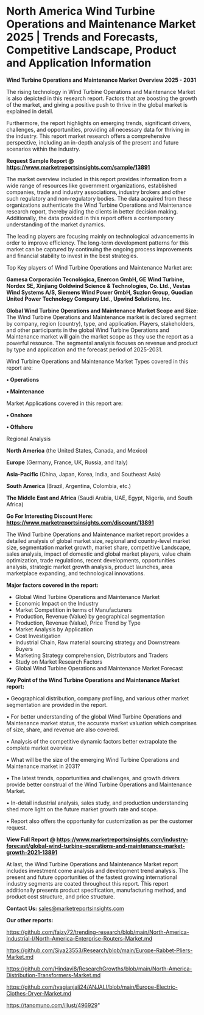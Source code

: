 # North America Wind Turbine Operations and Maintenance Market 2025 | Trends and Forecasts, Competitive Landscape, Product and Application Information

<Strong> Wind Turbine Operations and Maintenance Market Overview 2025 - 2031</strong>

The rising technology in Wind Turbine Operations and Maintenance Market is also depicted in this research report. Factors that are boosting the growth of the market, and giving a positive push to thrive in the global market is explained in detail.

Furthermore, the report highlights on emerging trends, significant drivers, challenges, and opportunities, providing all necessary data for thriving in the industry. This report market research offers a comprehensive perspective, including an in-depth analysis of the present and future scenarios within the industry.

<strong>Request Sample Report @ <a href=https://www.marketreportsinsights.com/sample/13891>https://www.marketreportsinsights.com/sample/13891</a></strong>

The market overview included in this report provides information from a wide range of resources like government organizations, established companies, trade and industry associations, industry brokers and other such regulatory and non-regulatory bodies. The data acquired from these organizations authenticate the Wind Turbine Operations and Maintenance research report, thereby aiding the clients in better decision making. Additionally, the data provided in this report offers a contemporary understanding of the market dynamics.

The leading players are focusing mainly on technological advancements in order to improve efficiency. The long-term development patterns for this market can be captured by continuing the ongoing process improvements and financial stability to invest in the best strategies.

Top Key players of Wind Turbine Operations and Maintenance Market are:

<strong>Gamesa Corporación Tecnológica, Enercon GmbH, GE Wind Turbine, Nordex SE, Xinjiang Goldwind Science & Technologies, Co. Ltd., Vestas Wind Systems A/S, Siemens Wind Power GmbH, Suzlon Group, Guodian United Power Technology Company Ltd., Upwind Solutions, Inc.</strong>

<strong><b>Global Wind Turbine Operations and Maintenance Market Scope and Size:</b></strong>
The Wind Turbine Operations and Maintenance market is declared segment by company, region (country), type, and application. Players, stakeholders, and other participants in the global Wind Turbine Operations and Maintenance market will gain the market scope as they use the report as a powerful resource. The segmental analysis focuses on revenue and product by type and application and the forecast period of 2025-2031.

Wind Turbine Operations and Maintenance Market Types covered in this report are:

<strong>• Operations

• Maintenance</strong>

Market Applications covered in this report are:

<strong>• Onshore

• Offshore</strong> 

Regional Analysis

<strong>North America</strong> (the United States, Canada, and Mexico)

<strong>Europe</strong> (Germany, France, UK, Russia, and Italy)

<strong>Asia-Pacific</strong> (China, Japan, Korea, India, and Southeast Asia)

<strong>South America</strong> (Brazil, Argentina, Colombia, etc.)

<strong>The Middle East and Africa</strong> (Saudi Arabia, UAE, Egypt, Nigeria, and South Africa)

<strong>Go For Interesting Discount Here: <a href=https://www.marketreportsinsights.com/discount/13891>https://www.marketreportsinsights.com/discount/13891</a></strong>

The Wind Turbine Operations and Maintenance market report provides a detailed analysis of global market size, regional and country-level market size, segmentation market growth, market share, competitive Landscape, sales analysis, impact of domestic and global market players, value chain optimization, trade regulations, recent developments, opportunities analysis, strategic market growth analysis, product launches, area marketplace expanding, and technological innovations.

<strong><b>Major factors covered in the report:</b></strong>
<ul>
  <li>Global Wind Turbine Operations and Maintenance Market </li>
  <li>Economic Impact on the Industry</li>
  <li>Market Competition in terms of Manufacturers</li>
  <li>Production, Revenue (Value) by geographical segmentation</li>
  <li>Production, Revenue (Value), Price Trend by Type</li>
  <li>Market Analysis by Application</li>
  <li>Cost Investigation</li>
  <li>Industrial Chain, Raw material sourcing strategy and Downstream Buyers</li>
  <li>Marketing Strategy comprehension, Distributors and Traders</li>
  <li>Study on Market Research Factors</li>
  <li>Global Wind Turbine Operations and Maintenance Market Forecast</li>
</ul>

<strong><b>Key Point of the Wind Turbine Operations and Maintenance Market report:</b></strong>

• Geographical distribution, company profiling, and various other market segmentation are provided in the report.

• For better understanding of the global Wind Turbine Operations and Maintenance market status, the accurate market valuation which comprises of size, share, and revenue are also covered.

• Analysis of the competitive dynamic factors better extrapolate the complete market overview

• What will be the size of the emerging Wind Turbine Operations and Maintenance market in 2031?

• The latest trends, opportunities and challenges, and growth drivers provide better construal of the Wind Turbine Operations and Maintenance Market.

• In-detail industrial analysis, sales study, and production understanding shed more light on the future market growth rate and scope.

• Report also offers the opportunity for customization as per the customer request.

<strong><b>View Full Report @ <a href=https://www.marketreportsinsights.com/industry-forecast/global-wind-turbine-operations-and-maintenance-market-growth-2021-13891>https://www.marketreportsinsights.com/industry-forecast/global-wind-turbine-operations-and-maintenance-market-growth-2021-13891</a></b></strong>


At last, the Wind Turbine Operations and Maintenance Market report includes investment come analysis and development trend analysis. The present and future opportunities of the fastest growing international industry segments are coated throughout this report. This report additionally presents product specification, manufacturing method, and product cost structure, and price structure.

<strong>Contact Us:</strong>
sales@marketreportsinsights.com

<strong>Our other reports:</strong>

<a href=https://github.com/faizy72/trending-research/blob/main/North-America-Industrial-I/North-America-Enterprise-Routers-Market.md>https://github.com/faizy72/trending-research/blob/main/North-America-Industrial-I/North-America-Enterprise-Routers-Market.md</a>

<a href=https://github.com/Siya23553/Research/blob/main/Europe-Rabbet-Pliers-Market.md>https://github.com/Siya23553/Research/blob/main/Europe-Rabbet-Pliers-Market.md</a>

<a href=https://github.com/Hindavi8/ResearchGrowths/blob/main/North-America-Distribution-Transformers-Market.md>https://github.com/Hindavi8/ResearchGrowths/blob/main/North-America-Distribution-Transformers-Market.md</a>

<a href=https://github.com/tyagianjali24/ANJALI/blob/main/Europe-Electric-Clothes-Dryer-Market.md>https://github.com/tyagianjali24/ANJALI/blob/main/Europe-Electric-Clothes-Dryer-Market.md</a>

<a href=https://tanomuno.com/illust/496929>https://tanomuno.com/illust/496929</a>"
